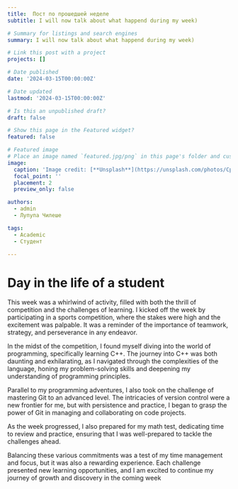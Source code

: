 ```yaml
---
title:  Пост по прошедшей неделе
subtitle: I will now talk about what happend during my week)

# Summary for listings and search engines
summary: I will now talk about what happend during my week)

# Link this post with a project
projects: []

# Date published
date: '2024-03-15T00:00:00Z'

# Date updated
lastmod: '2024-03-15T00:00:00Z'

# Is this an unpublished draft?
draft: false

# Show this page in the Featured widget?
featured: false

# Featured image
# Place an image named `featured.jpg/png` in this page's folder and customize its options here.
image:
  caption: 'Image credit: [**Unsplash**](https://unsplash.com/photos/CpkOjOcXdUY)'
  focal_point: ''
  placement: 2
  preview_only: false

authors:
  - admin
  - Лупупа Чилеше

tags:
  - Academic
  - Студент

---
```


# Day in the life of a student

This week was a whirlwind of activity, filled with both the thrill of competition and the challenges of learning. I kicked off the week by participating in a sports competition, where the stakes were high and the excitement was palpable. It was a reminder of the importance of teamwork, strategy, and perseverance in any endeavor.

In the midst of the competition, I found myself diving into the world of programming, specifically learning C++. The journey into C++ was both daunting and exhilarating, as I navigated through the complexities of the language, honing my problem-solving skills and deepening my understanding of programming principles.

Parallel to my programming adventures, I also took on the challenge of mastering Git to an advanced level. The intricacies of version control were a new frontier for me, but with persistence and practice, I began to grasp the power of Git in managing and collaborating on code projects.

As the week progressed, I also prepared for my math test, dedicating time to review and practice, ensuring that I was well-prepared to tackle the challenges ahead.

Balancing these various commitments was a test of my time management and focus, but it was also a rewarding experience. Each challenge presented new learning opportunities, and I am excited to continue my journey of growth and discovery in the coming week


